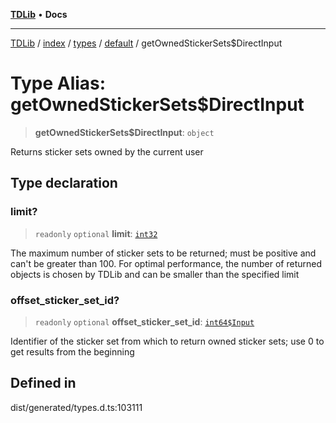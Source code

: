 [**TDLib**](../../../../../../README.md) • **Docs**

***

[TDLib](../../../../../../modules.md) / [index](../../../../../README.md) / [types](../../../README.md) / [default](../README.md) / getOwnedStickerSets$DirectInput

# Type Alias: getOwnedStickerSets$DirectInput

> **getOwnedStickerSets$DirectInput**: `object`

Returns sticker sets owned by the current user

## Type declaration

### limit?

> `readonly` `optional` **limit**: [`int32`](int32.md)

The maximum number of sticker sets to be returned; must be positive and can't be greater than 100. For optimal performance, the number of returned objects is chosen by TDLib and can be smaller than the specified limit

### offset\_sticker\_set\_id?

> `readonly` `optional` **offset\_sticker\_set\_id**: [`int64$Input`](int64$Input.md)

Identifier of the sticker set from which to return owned sticker sets; use 0 to get results from the beginning

## Defined in

dist/generated/types.d.ts:103111
